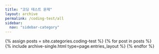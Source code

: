 ```yaml
---
title: "코딩 테스트 문제"
layout: archive
permalink: /coding-test/all
sidebar:
  nav: "sidebar-category"
---
```


{% assign posts = site.categories.coding-test %}
{% for post in posts %}
{% include archive-single.html type=page.entries_layout %} {% endfor %}
